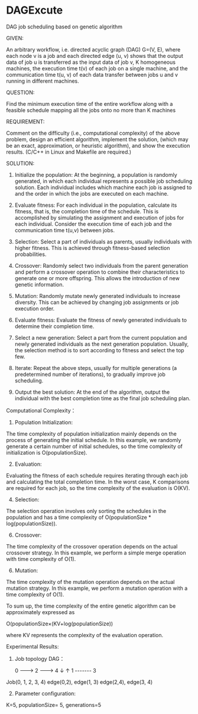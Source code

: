 # DAGExcute
DAG job scheduling based on genetic algorithm

GIVEN:

An arbitrary workflow, i.e. directed acyclic graph (DAG) G=(V, E), where each node v is a job and each directed edge (u, v) shows that the output data of job u is transferred as the input data of job v, K homogeneous machines, the execution time t(v) of each job on a single machine, and the communication time t(u, v) of each data transfer between jobs u and v running in different machines.

QUESTION:

Find the minimum execution time of the entire workflow along with a feasible schedule mapping all the jobs onto no more than K machines


REQUIREMENT:

Comment on the difficulty (i.e., computational complexity) of the above problem, design an efficient algorithm, implement the solution, (which may be an exact, approximation, or heuristic algorithm), and show the execution results. (C/C++ in Linux and Makefile are required.)


SOLUTION:

1. Initialize the population: At the beginning, a population is randomly generated, in which each individual represents a possible job scheduling solution. Each individual includes which machine each job is assigned to and the order in which the jobs are executed on each machine.

2. Evaluate fitness: For each individual in the population, calculate its fitness, that is, the completion time of the schedule. This is accomplished by simulating the assignment and execution of jobs for each individual. Consider the execution time of each job and the communication time t(u,v) between jobs.

3. Selection: Select a part of individuals as parents, usually individuals with higher fitness. This is achieved through fitness-based selection probabilities.

4. Crossover: Randomly select two individuals from the parent generation and perform a crossover operation to combine their characteristics to generate one or more offspring. This allows the introduction of new genetic information.

5. Mutation: Randomly mutate newly generated individuals to increase diversity. This can be achieved by changing job assignments or job execution order.

6. Evaluate fitness: Evaluate the fitness of newly generated individuals to determine their completion time.

7. Select a new generation: Select a part from the current population and newly generated individuals as the next generation population. Usually, the selection method is to sort according to fitness and select the top few.

8. Iterate: Repeat the above steps, usually for multiple generations (a predetermined number of iterations), to gradually improve job scheduling.

9. Output the best solution: At the end of the algorithm, output the individual with the best completion time as the final job scheduling plan.

Computational Complexity：

1. Population Initialization: 

The time complexity of population initialization mainly depends on the process of generating the initial schedule. In this example, we randomly generate a certain number of initial schedules, so the time complexity of initialization is O(populationSize).

2. Evaluation:

Evaluating the fitness of each schedule requires iterating through each job and calculating the total completion time. In the worst case, K comparisons are required for each job, so the time complexity of the evaluation is O(KV).

4. Selection:

The selection operation involves only sorting the schedules in the population and has a time complexity of O(populationSize * log(populationSize)).

6. Crossover: 

The time complexity of the crossover operation depends on the actual crossover strategy. In this example, we perform a simple merge operation with time complexity of O(1).

6. Mutation: 

The time complexity of the mutation operation depends on the actual mutation strategy. In this example, we perform a mutation operation with a time complexity of O(1).

To sum up, the time complexity of the entire genetic algorithm can be approximately expressed as

O(populationSize×(KV+log⁡(populationSize))

where KV represents the complexity of the evaluation operation.


Experimental Results:

1. Job topology DAG：

    0 ---> 2 ---> 4
    ↓          ↑
    1 ------- 3

Job(0, 1, 2, 3, 4)
edge(0,2), edge(1, 3)
edge(2,4), edge(3, 4)

2. Parameter configuration:

K=5, populationSize= 5, generations=5

 

